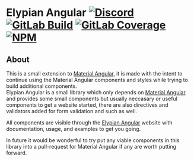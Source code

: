 # Elypian Angular [![Discord][discord-members]][discord] [![GitLab Build][gitlab-build]][gitlab] [![GitLab Coverage][gitlab-coverage]][gitlab] [![NPM][npm-downloads]][npm]
## About
This is a small extension to [Material Angular][mat-ang], it is made with the intent to continue using the Material Angular components and styles while trying to build additional components.  
Elypian Angular is a small library which only depends on [Material Angular][mat-ang] and provides some small components but usually neccasary or useful components to get a website started, there are also directives and validators added for form validation and such as well.  

All components are visible through the [Elypian Angular][ely-ang] website with documentation, usage, and examples to get you going.

In future it would be wonderful to try put any viable components in this library into a pull-request for Material Angular if any are worth putting forward.

[discord]: https://discord.gg/hprGMaM "Discord Invite"
[discord-members]: https://discordapp.com/api/guilds/184657525990359041/widget.png "Discord Shield"
[gitlab]: https://gitlab.com/Elypia/elypian-angular/commits/master "Repository on GitLab"
[gitlab-build]: https://gitlab.com/Elypia/elypian-angular/badges/master/pipeline.svg "GitLab Build Shield"
[gitlab-coverage]: https://gitlab.com/Elypia/elypian-angular/badges/master/coverage.svg "GitLab Coverage Shield"
[npm]: https://www.npmjs.com/package/@elypia/elypian-angular "Package on NPM"
[npm-downloads]: https://img.shields.io/npm/dt/@elypia/elypian-angular.svg "NPM Downloads"
[mat-ang]: https://github.com/angular/components "Material Angular on GitHub"
[ely-ang]: https://mat.elypia.com/ "Elypian Angular"
